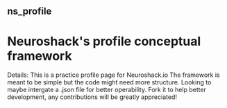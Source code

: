 ## ns_profile
# Neuroshack's profile conceptual framework
Details:
This is a practice profile page for Neuroshack.io The framework is meant to be simple
but the code might need more structure. Looking to maybe intergate a .json file for better operability.
Fork it to help better development, any contributions will be greatly appreciated!
